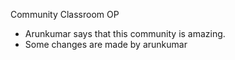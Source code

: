 Community Classroom OP

- Arunkumar says that this community is amazing.
- Some changes are made by arunkumar
